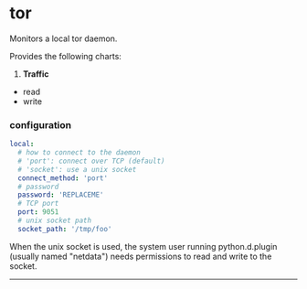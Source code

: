 # tor

Monitors a local tor daemon.

Provides the following charts:

1. **Traffic**
 * read
 * write

### configuration

```yaml
local:
  # how to connect to the daemon
  # 'port': connect over TCP (default)
  # 'socket': use a unix socket
  connect_method: 'port'
  # password
  password: 'REPLACEME'
  # TCP port
  port: 9051
  # unix socket path
  socket_path: '/tmp/foo'
```

When the unix socket is used, the system user running python.d.plugin (usually named "netdata") needs
permissions to read and write to the socket.

---
